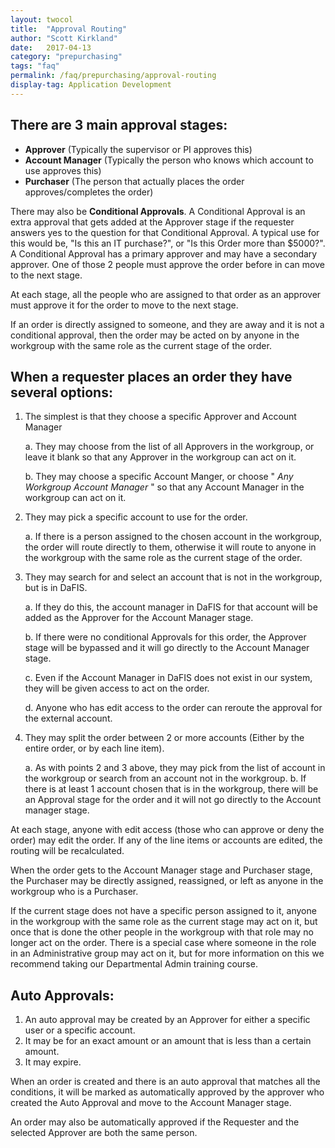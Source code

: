 ```yaml
---
layout: twocol
title:  "Approval Routing"
author: "Scott Kirkland"
date:   2017-04-13
category: "prepurchasing"
tags: "faq"
permalink: /faq/prepurchasing/approval-routing
display-tag: Application Development
---
```


## There are 3 main approval stages:

   - **Approver** (Typically the supervisor or PI approves this)
   - **Account Manager** (Typically the person who knows which account to use approves this)
   - **Purchaser** (The person that actually places the order approves/completes the order)

There may also be **Conditional Approvals**. A Conditional Approval is an extra approval that gets added at the Approver stage if the requester answers yes to the question for that Conditional Approval. A typical use for this would be, "Is this an IT purchase?", or "Is this Order more than $5000?". A Conditional Approval has a primary approver and may have a secondary approver. One of those 2 people must approve the order before in can move to the next stage.

At each stage, all the people who are assigned to that order as an approver must approve it for the order to move to the next stage.

If an order is directly assigned to someone, and they are away and it is not a conditional approval, then the order may be acted on by anyone in the workgroup with the same role as the current stage of the order.

## When a requester places an order they have several options:

   1. The simplest is that they choose a specific Approver and Account Manager

      a. They may choose from the list of all Approvers in the workgroup, or leave it blank so that any Approver in the workgroup can act on it.

      b. They may choose a specific Account Manger, or choose " *Any Workgroup Account Manager* " so that any Account Manager in the workgroup can act on it.

   2. They may pick a specific account to use for the order.

      a. If there is a person assigned to the chosen account in the workgroup, the order will route directly to them, otherwise it will route to anyone in the workgroup with the same role as the current stage of the order.

   3. They may search for and select an account that is not in the workgroup, but is in DaFIS.

      a. If they do this, the account manager in DaFIS for that account will be added as the Approver for the Account Manager stage.

      b. If there were no conditional Approvals for this order, the Approver stage will be bypassed and it will go directly to the Account Manager stage.

      c. Even if the Account Manager in DaFIS does not exist in our system, they will be given access to act on the order.

      d. Anyone who has edit access to the order can reroute the approval for the external account.

   4. They may split the order between 2 or more accounts (Either by the entire order, or by each line item).

      a. As with points 2 and 3 above, they may pick from the list of account in the workgroup or search from an account not in the workgroup.
      b. If there is at least 1 account chosen that is in the workgroup, there will be an Approval stage for the order and it will not go directly to the Account manager stage.

At each stage, anyone with edit access (those who can approve or deny the order) may edit the order. If any of the line items or accounts are edited, the routing will be recalculated.

When the order gets to the Account Manager stage and Purchaser stage, the Purchaser may be directly assigned, reassigned, or left as anyone in the workgroup who is a Purchaser.

If the current stage does not have a specific person assigned to it, anyone in the workgroup with the same role as the current stage may act on it, but once that is done the other people in the workgroup with that role may no longer act on the order. There is a special case where someone in the role in an Administrative group may act on it, but for more information on this we recommend taking our Departmental Admin training course.

## Auto Approvals:

   1. An auto approval may be created by an Approver for either a specific user or a specific account.
   2. It may be for an exact amount or an amount that is less than a certain amount.
   3. It may expire.

When an order is created and there is an auto approval that matches all the conditions, it will be marked as automatically approved by the approver who created the Auto Approval and move to the Account Manager stage.

An order may also be automatically approved if the Requester and the selected Approver are both the same person.
